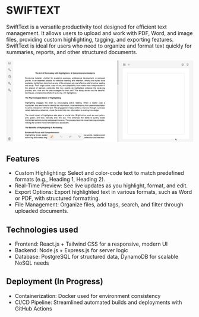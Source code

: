 # SWIFTEXT

SwiftText is a versatile productivity tool designed for efficient text management. It allows users to upload and work with PDF, Word, and image files, providing custom highlighting, tagging, and exporting features. SwiftText is ideal for users who need to organize and format text quickly for summaries, reports, and other structured documents.

![SwiftText Demo GIF](frontend/src/assets/images/tutorial.gif)

## Features
- Custom Highlighting: Select and color-code text to match predefined formats (e.g., Heading 1, Heading 2).
- Real-Time Preview: See live updates as you highlight, format, and edit.
- Export Options: Export highlighted text in various formats, such as Word or PDF, with structured formatting.
- File Management: Organize files, add tags, search, and filter through uploaded documents.

## Technologies used
- Frontend: React.js + Tailwind CSS for a responsive, modern UI
- Backend: Node.js + Express.js for server logic
- Database: PostgreSQL for structured data, DynamoDB for scalable NoSQL needs

## Deployment (In Progress)
- Containerization: Docker used for environment consistency
- CI/CD Pipeline: Streamlined automated builds and deployments with GitHub Actions